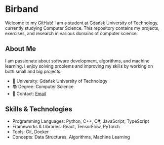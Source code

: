 # Birband

Welcome to my GitHub! I am a student at Gdańsk University of Technology, currently studying Computer Science. This repository contains my projects, exercises, and research in various domains of computer science.

## About Me

I am passionate about software development, algorithms, and machine learning. I enjoy solving problems and improving my skills by working on both small and big projects.

- 🏫 University: Gdańsk University of Technology
- 📚 Degree: Computer Science
- 📧 Contact: [Email](mailto:maciejsztramski@gmail.com)

## Skills & Technologies

- Programming Languages: Python, C++, C#, JavaScript, TypeScript
- Frameworks & Libraries: React, TensorFlow, PyTorch
- Tools: Git, Docker
- Concepts: Data Structures, Algorithms, Machine Learning
